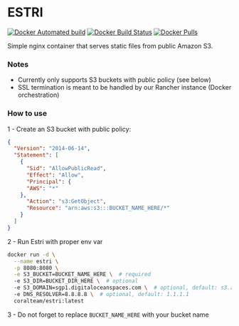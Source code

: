 # ESTRI

[![Docker Automated build](https://img.shields.io/docker/automated/coralteam/estri.svg?style=flat-square)](https://hub.docker.com/r/coralteam/estri/) [![Docker Build Status](https://img.shields.io/docker/build/coralteam/estri.svg?style=flat-square)](https://hub.docker.com/r/coralteam/estri/) [![Docker Pulls](https://img.shields.io/docker/pulls/coralteam/estri.svg?style=flat-square)](https://hub.docker.com/r/coralteam/estri/)

Simple nginx container that serves static files from public Amazon S3.

### Notes

- Currently only supports S3 buckets with public policy (see below)
- SSL termination is meant to be handled by our Rancher instance (Docker orchestration)

### How to use

1 - Create an S3 bucket with public policy:

```json
{
  "Version": "2014-06-14",
  "Statement": [
    {
      "Sid": "AllowPublicRead",
      "Effect": "Allow",
      "Principal": {
      "AWS": "*"
    },
      "Action": "s3:GetObject",
      "Resource": "arn:aws:s3:::BUCKET_NAME_HERE/*"
    }
  ]
}
```

2 - Run Estri with proper env var

```sh
docker run -d \
  --name estri \
  -p 8080:8080 \
  -e S3_BUCKET=BUCKET_NAME_HERE \  # required
  -e S3_DIR=BUCKET_DIR_HERE \  # optional
  -e S3_DOMAIN=sgp1.digitaloceanspaces.com \  # optional, default: s3.amazonaws.com
  -e DNS_RESOLVER=8.8.8.8 \  # optional, default: 1.1.1.1
  coralteam/estri:latest
```

3 - Do not forget to replace `BUCKET_NAME_HERE` with your bucket name
